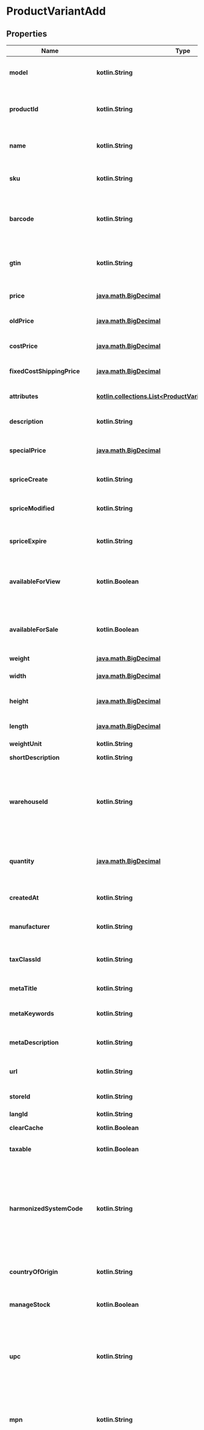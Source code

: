 
# ProductVariantAdd

## Properties
| Name | Type | Description | Notes |
| ------------ | ------------- | ------------- | ------------- |
| **model** | **kotlin.String** | Specifies variant&#39;s model that has to be added |  |
| **productId** | **kotlin.String** | Defines product&#39;s id where the variant has to be added |  [optional] |
| **name** | **kotlin.String** | Defines variant&#39;s name that has to be added |  [optional] |
| **sku** | **kotlin.String** | Defines variant&#39;s sku that has to be added |  [optional] |
| **barcode** | **kotlin.String** | A barcode is a unique code composed of numbers used as a product identifier. |  [optional] |
| **gtin** | **kotlin.String** | Global Trade Item Number. An GTIN is an identifier for trade items. |  [optional] |
| **price** | [**java.math.BigDecimal**](java.math.BigDecimal.md) | Defines new product&#39;s variant price |  [optional] |
| **oldPrice** | [**java.math.BigDecimal**](java.math.BigDecimal.md) | Defines product&#39;s old price |  [optional] |
| **costPrice** | [**java.math.BigDecimal**](java.math.BigDecimal.md) | Defines new product&#39;s cost price |  [optional] |
| **fixedCostShippingPrice** | [**java.math.BigDecimal**](java.math.BigDecimal.md) | Specifies fixed cost shipping price |  [optional] |
| **attributes** | [**kotlin.collections.List&lt;ProductVariantAddAttributesInner&gt;**](ProductVariantAddAttributesInner.md) | Defines variant&#39;s attributes list |  [optional] |
| **description** | **kotlin.String** | Specifies variant&#39;s description |  [optional] |
| **specialPrice** | [**java.math.BigDecimal**](java.math.BigDecimal.md) | Specifies variant&#39;s model that has to be added |  [optional] |
| **spriceCreate** | **kotlin.String** | Defines the date of special price creation |  [optional] |
| **spriceModified** | **kotlin.String** | Defines the date of special price modification |  [optional] |
| **spriceExpire** | **kotlin.String** | Defines the term of special price offer duration |  [optional] |
| **availableForView** | **kotlin.Boolean** | Specifies the set of visible/invisible product&#39;s variants for users |  [optional] |
| **availableForSale** | **kotlin.Boolean** | Specifies the set of visible/invisible product&#39;s variants for sale |  [optional] |
| **weight** | [**java.math.BigDecimal**](java.math.BigDecimal.md) | Weight |  [optional] |
| **width** | [**java.math.BigDecimal**](java.math.BigDecimal.md) | Defines product&#39;s width |  [optional] |
| **height** | [**java.math.BigDecimal**](java.math.BigDecimal.md) | Defines product&#39;s height |  [optional] |
| **length** | [**java.math.BigDecimal**](java.math.BigDecimal.md) | Defines product&#39;s length |  [optional] |
| **weightUnit** | **kotlin.String** | Weight Unit |  [optional] |
| **shortDescription** | **kotlin.String** | Defines short description |  [optional] |
| **warehouseId** | **kotlin.String** | This parameter is used for selecting a warehouse where you need to set/modify a product quantity. |  [optional] |
| **quantity** | [**java.math.BigDecimal**](java.math.BigDecimal.md) | Defines product variant&#39;s quantity that has to be added |  [optional] |
| **createdAt** | **kotlin.String** | Defines the date of entity creation |  [optional] |
| **manufacturer** | **kotlin.String** | Specifies the product variant&#39;s manufacturer |  [optional] |
| **taxClassId** | **kotlin.String** | Defines tax classes where entity has to be added |  [optional] |
| **metaTitle** | **kotlin.String** | Defines unique meta title for each entity |  [optional] |
| **metaKeywords** | **kotlin.String** | Defines unique meta keywords for each entity |  [optional] |
| **metaDescription** | **kotlin.String** | Defines unique meta description of a entity |  [optional] |
| **url** | **kotlin.String** | Defines unique product variant&#39;s URL |  [optional] |
| **storeId** | **kotlin.String** | Add variants specified by store id |  [optional] |
| **langId** | **kotlin.String** | Language id |  [optional] |
| **clearCache** | **kotlin.Boolean** | Is cache clear required |  [optional] |
| **taxable** | **kotlin.Boolean** | Specifies whether a tax is charged |  [optional] |
| **harmonizedSystemCode** | **kotlin.String** | Harmonized System Code. An HSC is a 6-digit identifier that allows participating countries to classify traded goods on a common basis for customs purposes |  [optional] |
| **countryOfOrigin** | **kotlin.String** | The country where the inventory item was made |  [optional] |
| **manageStock** | **kotlin.Boolean** | Defines inventory tracking for product variant |  [optional] |
| **upc** | **kotlin.String** | Universal Product Code. A UPC (UPC-A) is a commonly used identifer for many different products. |  [optional] |
| **mpn** | **kotlin.String** | Manufacturer Part Number. A MPN is an identifier of a particular part design or material used. |  [optional] |
| **ean** | **kotlin.String** | European Article Number. An EAN is a unique 8 or 13-digit identifier that many industries (such as book publishers) use to identify products. |  [optional] |
| **isbn** | **kotlin.String** | International Standard Book Number. An ISBN is a unique identifier for books. |  [optional] |
| **storesIds** | **kotlin.String** | Assign variant to the stores that is specified by comma-separated stores&#39; id |  [optional] |
| **isDefault** | **kotlin.Boolean** | Defines as a default variant |  [optional] |
| **isFreeShipping** | **kotlin.Boolean** | Specifies variant&#39;s free shipping flag that has to be added |  [optional] |
| **marketplaceItemProperties** | **kotlin.String** | String containing the JSON representation of the supplied data |  [optional] |
| **inStock** | **kotlin.Boolean** | Set stock status |  [optional] |
| **backorderStatus** | **kotlin.String** | Set backorder status |  [optional] |
| **tierPrices** | [**kotlin.collections.List&lt;ProductAddTierPricesInner&gt;**](ProductAddTierPricesInner.md) | Defines product&#39;s tier prices |  [optional] |
| **isVirtual** | **kotlin.Boolean** | Defines whether the product is virtual |  [optional] |



